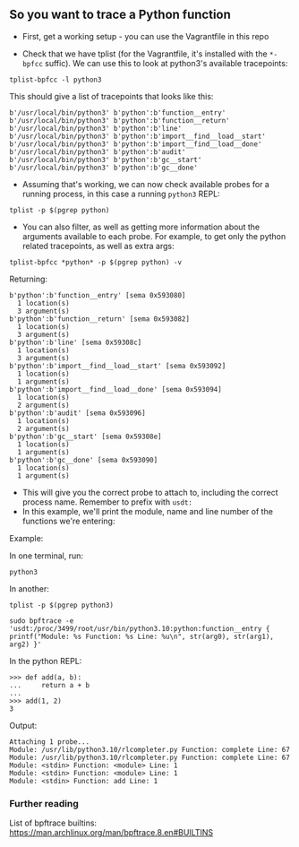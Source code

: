## So you want to trace a Python function

* First, get a working setup - you can use the Vagrantfile in this repo

* Check that we have tplist (for the Vagrantfile, it's installed with the
  `*-bpfcc` suffic). We can use this to look at python3's available tracepoints:
```
tplist-bpfcc -l python3
```
This should give a list of tracepoints that looks like this:
```
b'/usr/local/bin/python3' b'python':b'function__entry'
b'/usr/local/bin/python3' b'python':b'function__return'
b'/usr/local/bin/python3' b'python':b'line'
b'/usr/local/bin/python3' b'python':b'import__find__load__start'
b'/usr/local/bin/python3' b'python':b'import__find__load__done'
b'/usr/local/bin/python3' b'python':b'audit'
b'/usr/local/bin/python3' b'python':b'gc__start'
b'/usr/local/bin/python3' b'python':b'gc__done'
```

* Assuming that's working, we can now check available probes for a running process, in this case a running `python3` REPL:
```
tplist -p $(pgrep python)
```

* You can also filter, as well as getting more information about the arguments
  available to each probe. For example, to get only the python related
  tracepoints, as well as extra args:

```
tplist-bpfcc *python* -p $(pgrep python) -v
```

Returning:

```
b'python':b'function__entry' [sema 0x593080]
  1 location(s)
  3 argument(s)
b'python':b'function__return' [sema 0x593082]
  1 location(s)
  3 argument(s)
b'python':b'line' [sema 0x59308c]
  1 location(s)
  3 argument(s)
b'python':b'import__find__load__start' [sema 0x593092]
  1 location(s)
  1 argument(s)
b'python':b'import__find__load__done' [sema 0x593094]
  1 location(s)
  2 argument(s)
b'python':b'audit' [sema 0x593096]
  1 location(s)
  2 argument(s)
b'python':b'gc__start' [sema 0x59308e]
  1 location(s)
  1 argument(s)
b'python':b'gc__done' [sema 0x593090]
  1 location(s)
  1 argument(s)
```

* This will give you the correct probe to attach to, including the correct process name. Remember to prefix with `usdt:`
* In this example, we'll print the module, name and line number of the
  functions we're entering:

Example:

In one terminal, run:
```
python3
```

In another:
```
tplist -p $(pgrep python3)

sudo bpftrace -e 'usdt:/proc/3499/root/usr/bin/python3.10:python:function__entry { printf("Module: %s Function: %s Line: %u\n", str(arg0), str(arg1), arg2) }'
```

In the python REPL:
```
>>> def add(a, b):
...     return a + b
...
>>> add(1, 2)
3
```

Output:
```
Attaching 1 probe...
Module: /usr/lib/python3.10/rlcompleter.py Function: complete Line: 67
Module: /usr/lib/python3.10/rlcompleter.py Function: complete Line: 67
Module: <stdin> Function: <module> Line: 1
Module: <stdin> Function: <module> Line: 1
Module: <stdin> Function: add Line: 1
```

### Further reading
List of bpftrace builtins: https://man.archlinux.org/man/bpftrace.8.en#BUILTINS
